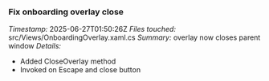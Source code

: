 ### Fix onboarding overlay close
*Timestamp:* 2025-06-27T01:50:26Z
*Files touched:* src/Views/OnboardingOverlay.xaml.cs
*Summary:* overlay now closes parent window
*Details:*
- Added CloseOverlay method
- Invoked on Escape and close button

